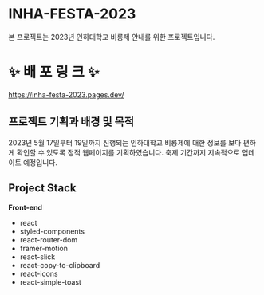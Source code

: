 # INHA-FESTA-2023

본 프로젝트는 2023년 인하대학교 비룡제 안내를 위한 프로젝트입니다.

# ✨ 배 포 링 크 ✨
https://inha-festa-2023.pages.dev/

## 프로젝트 기획과 배경 및 목적
2023년 5월 17일부터 19일까지 진행되는 인하대학교 비룡제에 대한 정보를 보다 편하게 확인할 수 있도록 정적 웹페이지를 기획하였습니다.
축제 기간까지 지속적으로 업데이트 예정입니다.

## Project Stack

**Front-end**

- react
- styled-components
- react-router-dom
- framer-motion
- react-slick
- react-copy-to-clipboard
- react-icons
- react-simple-toast
